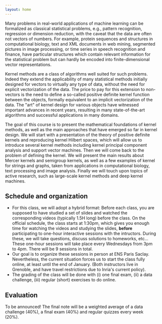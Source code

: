 ```yaml
---
layout: home
---
```


Many problems in real-world applications of machine learning can be formalized as classical statistical problems, e.g., pattern recognition, regression or dimension reduction, with the caveat that the data are often not vectors of numbers. For example, protein sequences and structures in computational biology, text and XML documents in web mining, segmented pictures in image processing, or time series in speech recognition and finance, have particular structures which contain relevant information for the statistical problem but can hardly be encoded into finite-dimensional vector representations.

Kernel methods are a class of algorithms well suited for such problems. Indeed they extend the applicability of many statistical methods initially designed for vectors to virtually any type of data, without the need for explicit vectorization of the data. The price to pay for this extension to non-vectors is the need to define a so-called positive definite kernel function between the objects, formally equivalent to an implicit vectorization of the data. The "art" of kernel design for various objects have witnessed important advances in recent years, resulting in many state-of-the-art algorithms and successful applications in many domains.

The goal of this course is to present the mathematical foundations of kernel methods, as well as the main approaches that have emerged so far in kernel design. We will start with a presentation of the theory of positive definite kernels and reproducing kernel Hilbert spaces, which will allow us to introduce several kernel methods including kernel principal component analysis and support vector machines. Then we will come back to the problem of defining the kernel. We will present the main results about Mercer kernels and semigroup kernels, as well as a few examples of kernel for strings and graphs, taken from applications in computational biology, text processing and image analysis. Finally we will touch upon topics of active research, such as large-scale kernel methods and deep kernel machines.

## Schedule and organization

- For this class, we will adopt a hybrid format: Before each class, you are supposed to have studied a set of slides and watched the corresponding videos (typically 1.5H long) before the class. On the official schedule, the class starts at 1:30pm, which gives you enough time for watching the videos and studying the slides, **before** participating to one-hour interactive sessions with the intructors. During these, we will take questions, discuss solutions to homeworks, etc... These one-hour sessions will take place every Wednesdays from 3pm to 4pm. There will be 9 sessions in total.
-  Our goal is to organize these sessions in person at ENS Paris Saclay. Nevertheless, the current situation forces us to start the class fully online, at least until the end of January. (Both instructors live in Grenoble, and have travel restrictions due to Inria's current policy).
- The grading of the class will be done with (i) one final exam, (ii) a data challenge, (iii) regular (short) exercises to do online.


## Evaluation
To be announced! 
 The final note will be a weighted average of a data challenge (40%), a final exam (40%) and regular quizzes every week (20%).
